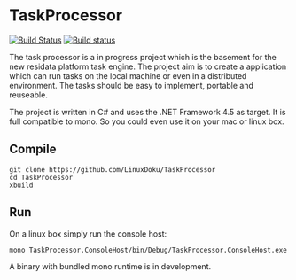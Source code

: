# TaskProcessor
[![Build Status](https://travis-ci.org/LinuxDoku/TaskProcessor.svg?branch=master)](https://travis-ci.org/LinuxDoku/TaskProcessor)
[![Build status](https://ci.appveyor.com/api/projects/status/a5jaqaqnbc4twq62)](https://ci.appveyor.com/project/LinuxDoku/taskprocessor)

The task processor is a in progress project which is the basement for the new residata platform task
engine. The project aim is to create a application which can run tasks on the local machine or even in 
a distributed environment. The tasks should be easy to implement, portable and reuseable.

The project is written in C# and uses the .NET Framework 4.5 as target. It is full compatible to mono.
So you could even use it on your mac or linux box.

## Compile
```
git clone https://github.com/LinuxDoku/TaskProcessor
cd TaskProcessor
xbuild
```

## Run
On a linux box simply run the console host:
```
mono TaskProcessor.ConsoleHost/bin/Debug/TaskProcessor.ConsoleHost.exe
```
A binary with bundled mono runtime is in development.
